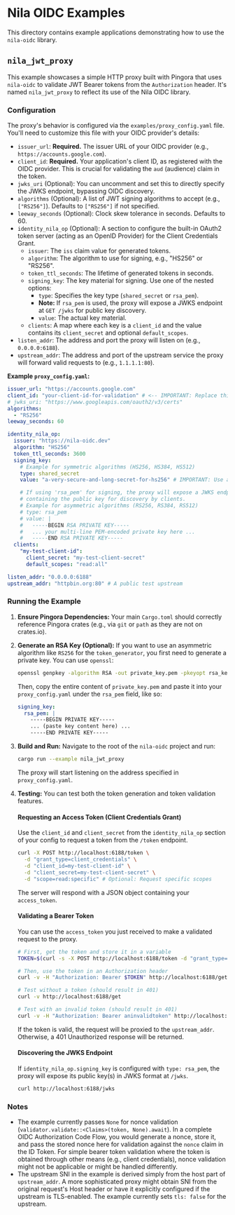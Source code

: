 # Nila OIDC Examples

This directory contains example applications demonstrating how to use the `nila-oidc` library.

## `nila_jwt_proxy`

This example showcases a simple HTTP proxy built with Pingora that uses `nila-oidc` to validate JWT Bearer tokens from the `Authorization` header. It's named `nila_jwt_proxy` to reflect its use of the Nila OIDC library.

### Configuration

The proxy's behavior is configured via the `examples/proxy_config.yaml` file. You'll need to customize this file with your OIDC provider's details:

*   `issuer_url`: **Required.** The issuer URL of your OIDC provider (e.g., `https://accounts.google.com`).
*   `client_id`: **Required.** Your application's client ID, as registered with the OIDC provider. This is crucial for validating the `aud` (audience) claim in the token.
*   `jwks_uri` (Optional): You can uncomment and set this to directly specify the JWKS endpoint, bypassing OIDC discovery.
*   `algorithms` (Optional): A list of JWT signing algorithms to accept (e.g., `["RS256"]`). Defaults to `["RS256"]` if not specified.
*   `leeway_seconds` (Optional): Clock skew tolerance in seconds. Defaults to 60.
*   `identity_nila_op` (Optional): A section to configure the built-in OAuth2 token server (acting as an OpenID Provider) for the Client Credentials Grant.
    *   `issuer`: The `iss` claim value for generated tokens.
    *   `algorithm`: The algorithm to use for signing, e.g., "HS256" or "RS256".
    *   `token_ttl_seconds`: The lifetime of generated tokens in seconds.
    *   `signing_key`: The key material for signing. Use one of the nested options:
        *   `type`: Specifies the key type (`shared_secret` or `rsa_pem`).
        *   **Note:** If `rsa_pem` is used, the proxy will expose a JWKS endpoint at `GET /jwks` for public key discovery.
        *   `value`: The actual key material.
    *   `clients`: A map where each key is a `client_id` and the value contains its `client_secret` and optional `default_scopes`.
*   `listen_addr`: The address and port the proxy will listen on (e.g., `0.0.0.0:6188`).
*   `upstream_addr`: The address and port of the upstream service the proxy will forward valid requests to (e.g., `1.1.1.1:80`).

**Example `proxy_config.yaml`:**
```yaml
issuer_url: "https://accounts.google.com"
client_id: "your-client-id-for-validation" # <-- IMPORTANT: Replace this!
# jwks_uri: "https://www.googleapis.com/oauth2/v3/certs"
algorithms:
  - "RS256"
leeway_seconds: 60

identity_nila_op:
  issuer: "https://nila-oidc.dev"
  algorithm: "HS256"
  token_ttl_seconds: 3600
  signing_key:
    # Example for symmetric algorithms (HS256, HS384, HS512)
    type: shared_secret
    value: "a-very-secure-and-long-secret-for-hs256" # IMPORTANT: Use a strong, securely stored secret

    # If using 'rsa_pem' for signing, the proxy will expose a JWKS endpoint at /jwks
    # containing the public key for discovery by clients.
    # Example for asymmetric algorithms (RS256, RS384, RS512)
    # type: rsa_pem
    # value: |
    #   -----BEGIN RSA PRIVATE KEY-----
    #   ... your multi-line PEM-encoded private key here ...
    #   -----END RSA PRIVATE KEY-----
  clients:
    "my-test-client-id":
      client_secret: "my-test-client-secret"
      default_scopes: "read:all"

listen_addr: "0.0.0.0:6188"
upstream_addr: "httpbin.org:80" # A public test upstream
```

### Running the Example

1.  **Ensure Pingora Dependencies:** Your main `Cargo.toml` should correctly reference Pingora crates (e.g., via `git` or `path` as they are not on crates.io).

2.  **Generate an RSA Key (Optional):**
    If you want to use an asymmetric algorithm like `RS256` for the `token_generator`, you first need to generate a private key. You can use `openssl`:
    ```bash
    openssl genpkey -algorithm RSA -out private_key.pem -pkeyopt rsa_keygen_bits:2048
    ```
    Then, copy the entire content of `private_key.pem` and paste it into your `proxy_config.yaml` under the `rsa_pem` field, like so:
    ```yaml
    signing_key:
      rsa_pem: |
        -----BEGIN PRIVATE KEY-----
        ... (paste key content here) ...
        -----END PRIVATE KEY-----
    ```

3.  **Build and Run:**
    Navigate to the root of the `nila-oidc` project and run:
    ```bash
    cargo run --example nila_jwt_proxy
    ```
    The proxy will start listening on the address specified in `proxy_config.yaml`.

4.  **Testing:**
    You can test both the token generation and token validation features.

    #### Requesting an Access Token (Client Credentials Grant)
    Use the `client_id` and `client_secret` from the `identity_nila_op` section of your config to request a token from the `/token` endpoint.
    ```bash
    curl -X POST http://localhost:6188/token \
      -d "grant_type=client_credentials" \
      -d "client_id=my-test-client-id" \
      -d "client_secret=my-test-client-secret" \
      -d "scope=read:specific" # Optional: Request specific scopes
    ```
    The server will respond with a JSON object containing your `access_token`.

    #### Validating a Bearer Token
    You can use the `access_token` you just received to make a validated request to the proxy.
    ```bash
    # First, get the token and store it in a variable
    TOKEN=$(curl -s -X POST http://localhost:6188/token -d "grant_type=client_credentials" -d "client_id=my-test-client-id" -d "client_secret=my-test-client-secret" | jq -r .access_token)

    # Then, use the token in an Authorization header
    curl -v -H "Authorization: Bearer $TOKEN" http://localhost:6188/get

    # Test without a token (should result in 401)
    curl -v http://localhost:6188/get

    # Test with an invalid token (should result in 401)
    curl -v -H "Authorization: Bearer aninvalidtoken" http://localhost:6188/get
    ```
    If the token is valid, the request will be proxied to the `upstream_addr`. Otherwise, a 401 Unauthorized response will be returned.

    #### Discovering the JWKS Endpoint
    If `identity_nila_op.signing_key` is configured with `type: rsa_pem`, the proxy will expose its public key(s) in JWKS format at `/jwks`.
    ```bash
    curl http://localhost:6188/jwks
    ```

### Notes
*   The example currently passes `None` for nonce validation (`validator.validate::<Claims>(token, None).await`). In a complete OIDC Authorization Code Flow, you would generate a nonce, store it, and pass the stored nonce here for validation against the `nonce` claim in the ID Token. For simple bearer token validation where the token is obtained through other means (e.g., client credentials), nonce validation might not be applicable or might be handled differently.
*   The upstream SNI in the example is derived simply from the host part of `upstream_addr`. A more sophisticated proxy might obtain SNI from the original request's Host header or have it explicitly configured if the upstream is TLS-enabled. The example currently sets `tls: false` for the upstream.
